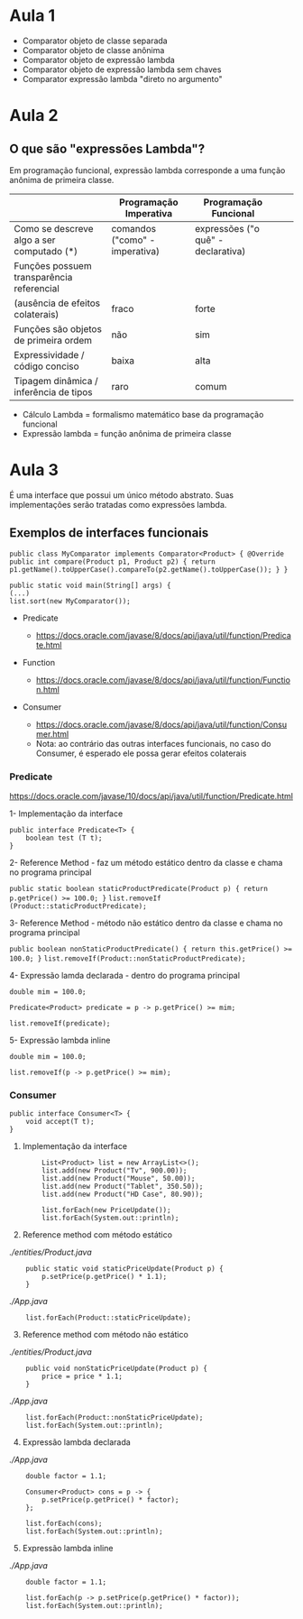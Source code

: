 # Aula 1

- Comparator objeto de classe separada
- Comparator objeto de classe anônima
- Comparator objeto de expressão lambda
- Comparator objeto de expressão lambda sem chaves
- Comparator expressão lambda "direto no argumento"

# Aula 2

## O que são "expressões Lambda"?

Em programação funcional, expressão lambda corresponde a uma função anônima de primeira classe.

|  | Programação Imperativa               | Programação Funcional |   |   |
|---|---|---|---|---|
| Como se descreve algo a ser computado (*)  |  comandos ("como" - imperativa)  | expressões ("o quê" - declarativa)  |
| Funções possuem transparência referencial
(ausência de efeitos colaterais)  | fraco  | forte  |
| Funções são objetos de primeira ordem  | não  | sim  |
| Expressividade / código conciso               |   baixa     | alta |
| Tipagem dinâmica / inferência de tipos | raro  |  comum  |

* Cálculo Lambda = formalismo matemático base da programação funcional
* Expressão lambda = função anônima de primeira classe

# Aula 3
É uma interface que possui um único método abstrato. Suas
implementações serão tratadas como expressões lambda.

## Exemplos de interfaces funcionais

`public class MyComparator implements Comparator<Product> {
@Override
public int compare(Product p1, Product p2) {
return p1.getName().toUpperCase().compareTo(p2.getName().toUpperCase());
}
}`

```
public static void main(String[] args) {
(...)
list.sort(new MyComparator());
```

- Predicate
    - https://docs.oracle.com/javase/8/docs/api/java/util/function/Predicate.html

- Function
    - https://docs.oracle.com/javase/8/docs/api/java/util/function/Function.html

- Consumer
    - https://docs.oracle.com/javase/8/docs/api/java/util/function/Consumer.html
    - Nota: ao contrário das outras interfaces funcionais, no caso do Consumer, é
esperado ele possa gerar efeitos colaterais

### Predicate

https://docs.oracle.com/javase/10/docs/api/java/util/function/Predicate.html

1- Implementação da interface

```
public interface Predicate<T> {
    boolean test (T t);
}
```

2- Reference Method - faz um método estático dentro da classe e chama no programa principal

`
public static boolean staticProductPredicate(Product p) {
	return p.getPrice() >= 100.0;
}
`
`
list.removeIf
(Product::staticProductPredicate);
`

3- Reference Method - método não estático dentro da classe e chama no programa principal

`
public boolean nonStaticProductPredicate() {
	return this.getPrice() >= 100.0;
}
`
`
list.removeIf(Product::nonStaticProductPredicate);
`

4- Expressão lamda declarada - dentro do programa principal

```
double mim = 100.0;

Predicate<Product> predicate = p -> p.getPrice() >= mim;

list.removeIf(predicate);
```

5- Expressão lambda inline

```
double mim = 100.0;

list.removeIf(p -> p.getPrice() >= mim);
```

### Consumer

```
public interface Consumer<T> {
    void accept(T t);
}
```

1. Implementação da interface

```
        List<Product> list = new ArrayList<>();
        list.add(new Product("Tv", 900.00));
        list.add(new Product("Mouse", 50.00));
        list.add(new Product("Tablet", 350.50));
        list.add(new Product("HD Case", 80.90));

        list.forEach(new PriceUpdate());
        list.forEach(System.out::println);
```

2. Reference method com método estático

_./entities/Product.java_
```
	public static void staticPriceUpdate(Product p) {
		p.setPrice(p.getPrice() * 1.1);
    }
```

_./App.java_
```
    list.forEach(Product::staticPriceUpdate);
```

3. Reference method com método não estático

_./entities/Product.java_
```
	public void nonStaticPriceUpdate(Product p) {
		price = price * 1.1;
	}
```

_./App.java_
```
    list.forEach(Product::nonStaticPriceUpdate);
    list.forEach(System.out::println);
```

4. Expressão lambda declarada

_./App.java_
```
    double factor = 1.1;

    Consumer<Product> cons = p -> {
        p.setPrice(p.getPrice() * factor);
    };

    list.forEach(cons);
    list.forEach(System.out::println);
```

5. Expressão lambda inline

_./App.java_
```
    double factor = 1.1;

    list.forEach(p -> p.setPrice(p.getPrice() * factor));
    list.forEach(System.out::println);
```